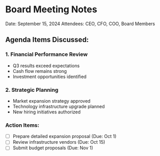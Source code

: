 # Board Meeting Notes
Date: September 15, 2024
Attendees: CEO, CFO, COO, Board Members

## Agenda Items Discussed:

### 1. Financial Performance Review
- Q3 results exceed expectations
- Cash flow remains strong
- Investment opportunities identified

### 2. Strategic Planning
- Market expansion strategy approved
- Technology infrastructure upgrade planned
- New hiring initiatives authorized

### Action Items:
- [ ] Prepare detailed expansion proposal (Due: Oct 1)
- [ ] Review infrastructure vendors (Due: Oct 15)
- [ ] Submit budget proposals (Due: Nov 1)